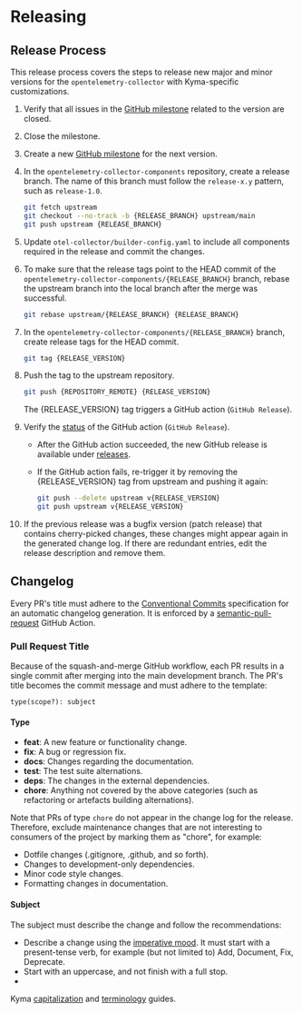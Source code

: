 # Releasing

## Release Process

This release process covers the steps to release new major and minor versions for the `opentelemetry-collector` with
Kyma-specific customizations.

1. Verify that all issues in
   the [GitHub milestone](https://github.com/kyma-project/opentelemetry-collector-components/milestones) related to the
   version are closed.
2. Close the milestone.

3. Create a new [GitHub milestone](https://github.com/kyma-project/opentelemetry-collector-components/milestones) for
   the next version.

4. In the `opentelemetry-collector-components` repository, create a release branch.
   The name of this branch must follow the `release-x.y` pattern, such as `release-1.0`.

   ```bash
   git fetch upstream
   git checkout --no-track -b {RELEASE_BRANCH} upstream/main
   git push upstream {RELEASE_BRANCH}
   ```

5. Update `otel-collector/builder-config.yaml` to include all components required in the release and commit the changes.

6. To make sure that the release tags point to the HEAD commit of
   the `opentelemetry-collector-components/{RELEASE_BRANCH}` branch, rebase the upstream branch into the local branch
   after the merge was successful.

   ```bash
   git rebase upstream/{RELEASE_BRANCH} {RELEASE_BRANCH}
   ```

7. In the `opentelemetry-collector-components/{RELEASE_BRANCH}` branch, create release tags for the HEAD commit.

   ```bash
   git tag {RELEASE_VERSION}
   ```

8. Push the tag to the upstream repository.

   ```bash
   git push {REPOSITORY_REMOTE} {RELEASE_VERSION}
   ```

   The {RELEASE_VERSION} tag triggers a GitHub action (`GitHub Release`).

9. Verify the [status](https://github.com/kyma-project/opentelemetry-collector-components/actions) of the GitHub
   action (`GitHub Release`).
   - After the GitHub action succeeded, the new GitHub release is available
     under [releases](https://github.com/kyma-project/opentelemetry-collector-components/releases).
   - If the GitHub action fails, re-trigger it by removing the {RELEASE_VERSION} tag from upstream and pushing it
     again:

     ```bash
     git push --delete upstream v{RELEASE_VERSION}
     git push upstream v{RELEASE_VERSION}
     ```

10. If the previous release was a bugfix version (patch release) that contains cherry-picked changes, these changes
    might appear again in the generated change log. If there are redundant entries, edit the release description and
    remove them.

## Changelog

Every PR's title must adhere to the [Conventional Commits](https://www.conventionalcommits.org/en/v1.0.0/) specification
for an automatic changelog generation. It is enforced by
a [semantic-pull-request](https://github.com/marketplace/actions/semantic-pull-request) GitHub Action.

### Pull Request Title

Because of the squash-and-merge GitHub workflow, each PR results in a single commit after merging into the main
development branch. The PR's title becomes the commit message and must adhere to the template:

`type(scope?): subject`

#### Type

- **feat**: A new feature or functionality change.
- **fix**: A bug or regression fix.
- **docs**: Changes regarding the documentation.
- **test**: The test suite alternations.
- **deps**: The changes in the external dependencies.
- **chore**: Anything not covered by the above categories (such as refactoring or artefacts building alternations).

Note that PRs of type `chore` do not appear in the change log for the release. Therefore, exclude maintenance changes
that are not interesting to consumers of the project by marking them as "chore", for example:

- Dotfile changes (.gitignore, .github, and so forth).
- Changes to development-only dependencies.
- Minor code style changes.
- Formatting changes in documentation.

#### Subject

The subject must describe the change and follow the recommendations:

- Describe a change using the [imperative mood](https://en.wikipedia.org/wiki/Imperative_mood). It must start with a
  present-tense verb, for example (but not limited to) Add, Document, Fix, Deprecate.
- Start with an uppercase, and not finish with a full stop.
-

Kyma [capitalization](https://github.com/kyma-project/community/blob/main/docs/guidelines/content-guidelines/02-style-and-terminology.md#capitalization)
and [terminology](https://github.com/kyma-project/community/blob/main/docs/guidelines/content-guidelines/02-style-and-terminology.md#terminology)
guides.
